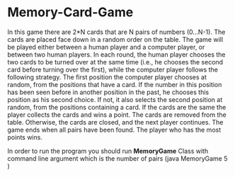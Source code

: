 # Memory-Card-Game


In this game there are 2*N cards that are N pairs of numbers (0...N-1). 
The cards are placed face down in a random order on the table. The game will be played either 
between a human player and a computer player, or between two human players. 
In each round, the human player chooses the two cards to be turned over at the same time (i.e., he chooses the second card before turning over the first),
while the computer player follows the following strategy. The first position the computer player chooses at random, from the positions that have a card.
If the number in this position has been seen before in another position in the past, he chooses this position as his second choice. 
If not, it also selects the second position at random, from the positions containing a card. 
If the cards are the same the player collects the cards and wins a point. 
The cards are removed from the table. Otherwise, the cards are closed, and the next player continues. 
The game ends when all pairs have been found. The player who has the most points wins.

In order to run the program you should run **MemoryGame** Class with command line argument which is the number of pairs (java MemoryGame 5 )

